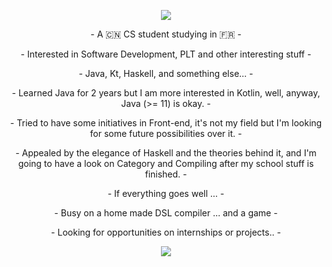 <p align="center">
  <img src="https://github-readme-stats.vercel.app/api?username=kokoro-aya&show_icons=true&theme=tokyonight">
</p>
<p align="center">
- A 🇨🇳 CS student studying in 🇫🇷 -
</p>
<p align="center">
- Interested in Software Development, PLT and other interesting stuff -
</p>
<p align="center">
- Java, Kt, Haskell, and something else... -
</p>
<p align="center">
- Learned Java for 2 years but I am more interested in Kotlin, well, anyway, Java (>= 11) is okay. -
</p>
<p align="center">
- Tried to have some initiatives in Front-end, it's not my field but I'm looking for some future possibilities over it. -
</p>
<p align="center">
- Appealed by the elegance of Haskell and the theories behind it, and I'm going to have a look on Category and Compiling after my school stuff is finished. - 
</p>
<p align="center">
- If everything goes well ... -
</p>
<p align="center">
- Busy on a home made DSL compiler ... and a game -
</p>
<p align="center">
- Looking for opportunities on internships or projects.. -
</p>

<p align="center">
  <img src="https://github-readme-stats.vercel.app/api/top-langs/?username=kokoro-aya&layout=compact&langs_count=8&theme=tokyonight">
</p>
